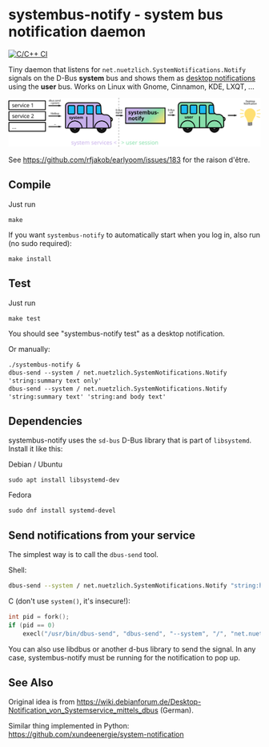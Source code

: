 systembus-notify - system bus notification daemon
=================================================

[![C/C++ CI](https://github.com/rfjakob/systembus-notify/workflows/C/C++%20CI/badge.svg)](https://github.com/rfjakob/systembus-notify/actions)

Tiny daemon that listens for `net.nuetzlich.SystemNotifications.Notify`
signals on the D-Bus **system** bus and shows them as
[desktop notifications](https://developer.gnome.org/notification-spec/)
using the **user** bus. Works on Linux with Gnome, Cinnamon, KDE, LXQT, ...

![Bus Diagram](bus-diagram.svg)

See https://github.com/rfjakob/earlyoom/issues/183 for the raison d'être.


Compile
-------

Just run

```
make
```

If you want `systembus-notify` to automatically start when you log in,
also run (no sudo required):

```
make install
```

Test
----

Just run

```
make test
```

You should see "systembus-notify test" as a desktop notification.

Or manually:

```
./systembus-notify &
dbus-send --system / net.nuetzlich.SystemNotifications.Notify 'string:summary text only'
dbus-send --system / net.nuetzlich.SystemNotifications.Notify 'string:summary text' 'string:and body text'
```

Dependencies
------------

systembus-notify uses the `sd-bus` D-Bus library that is part of `libsystemd`.
Install it like this:

Debian / Ubuntu

```
sudo apt install libsystemd-dev
```

Fedora

```
sudo dnf install systemd-devel
```

Send notifications from your service
------------------------------------

The simplest way is to call the `dbus-send` tool.

Shell:
```sh
dbus-send --system / net.nuetzlich.SystemNotifications.Notify "string:hello world"

```

C (don't use `system()`, it's insecure!):
```C
int pid = fork();
if (pid == 0)
	execl("/usr/bin/dbus-send", "dbus-send", "--system", "/", "net.nuetzlich.SystemNotifications.Notify", "string:hello world", NULL);
```

You can also use libdbus or another d-bus library to send the signal.
In any case, systembus-notify must be running for the notification to pop up.

See Also
--------

Original idea is from https://wiki.debianforum.de/Desktop-Notification_von_Systemservice_mittels_dbus (German).

Similar thing implemented in Python: https://github.com/xundeenergie/system-notification
